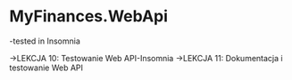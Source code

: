 # MyFinances.WebApi

-tested in Insomnia



->LEKCJA 10: Testowanie Web API-Insomnia
->LEKCJA 11: Dokumentacja i testowanie Web API


